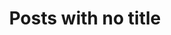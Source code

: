 ---
title: "Posts with no title" # in any language you want
layout: "no-title-posts" # is necessary
# url: "/archive"
# description: "Description for Search"
# summary: "search"
---